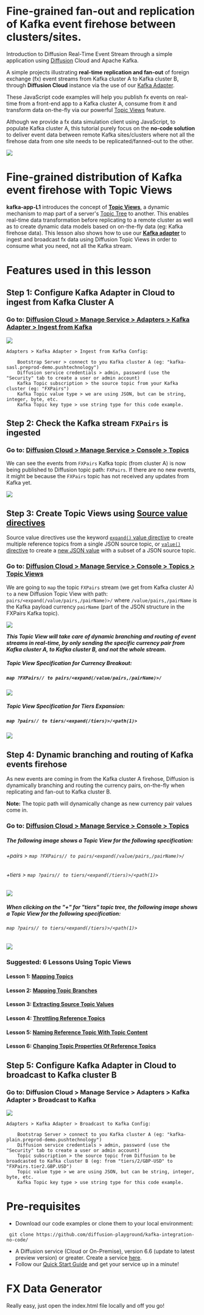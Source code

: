 # Fine-grained fan-out and replication of Kafka event firehose between clusters/sites.

Introduction to Diffusion Real-Time Event Stream through a simple application using [Diffusion](https://www.pushtechnology.com/product-overview) Cloud and Apache Kafka.

A simple projects illustrating **real-time replication and fan-out** of foreign exchange (fx) event streams from Kafka cluster A to Kafka cluster B, through **Diffusion Cloud** instance via the use of our [Kafka Adapter](https://www.pushtechnology.com/wp-content/uploads/2020/08/Diffusion-Cloud-Kafka-adapter.pdf).

These JavaScript code examples will help you publish fx events on real-time from a front-end app to a Kafka cluster A, consume from it and transform data on-the-fly via our powerful [Topic Views](https://docs.pushtechnology.com/docs/6.5.2/manual/html/designguide/data/topictree/topic_views.html) feature.

Although we provide a fx data simulation client using JavaScript, to populate Kafka cluster A, this tutorial purely focus on the **no-code solution** to deliver event data between remote Kafka sites/clusters where not all the firehose data from one site needs to be replicated/fanned-out to the other.

![](https://raw.githubusercontent.com/diffusion-playground/kafka-integration-no-code/master/kafka-app-L1/images/kafkaL2.png)

# Fine-grained distribution of Kafka event firehose with Topic Views
**kafka-app-L1** introduces the concept of [**Topic Views**](https://docs.pushtechnology.com/docs/6.5.2/manual/html/designguide/data/topictree/topic_views.html), a dynamic mechanism to map part of a server's [Topic Tree](https://docs.pushtechnology.com/docs/6.5.2/manual/html/designguide/data/topictree/topic_tree.html) to another. This enables real-time data transformation before replicating to a remote cluster as well as to create dynamic data models based on on-the-fly data (eg: Kafka firehose data).
This lesson also shows how to use our [**Kafka adapter**](https://www.pushtechnology.com/blog/connect-diffusion-with-apache-kafka/) to ingest and broadcast fx data using Diffusion Topic Views in order to consume what you need, not all the Kafka stream.

# Features used in this lesson

## Step 1: Configure Kafka Adapter in Cloud to ingest from Kafka Cluster A
### Go to: [Diffusion Cloud > Manage Service > Adapters > Kafka Adapter > Ingest from Kafka](https://dashboard.diffusion.cloud)
![](https://raw.githubusercontent.com/diffusion-playground/kafka-integration-no-code/master/kafka-app-L1/images/ingest.png)

```
Adapters > Kafka Adapter > Ingest from Kafka Config:

	Bootstrap Server > connect to you Kafka cluster A (eg: "kafka-sasl.preprod-demo.pushtechnology")
	Diffusion service credentials > admin, password (use the "Security" tab to create a user or admin account)
	Kafka Topic subscription > the source topic from your Kafka cluster (eg: "FXPairs")
	Kafka Topic value type > we are using JSON, but can be string, integer, byte, etc.
	Kafka Topic key type > use string type for this code example.
```

## Step 2: Check the Kafka stream `FXPairs` is ingested
### Go to: [Diffusion Cloud > Manage Service > Console > Topics](https://dashboard.diffusion.cloud)
We can see the events from `FXPairs` Kafka topic (from cluster A) is now being published to Diffusion topic path: `FXPairs`. If there are no new events, it might be because the `FXPairs` topic has not received any updates from Kafka yet.

![](https://github.com/diffusion-playground/kafka-integration-no-code/blob/master/kafka-app-L1/images/kafka%20firehose.png)

## Step 3: Create Topic Views using [Source value directives](https://docs.pushtechnology.com/docs/6.5.2/manual/html/designguide/data/topictree/topic_views.html)
Source value directives use the keyword [`expand()` value directive](https://docs.pushtechnology.com/docs/6.5.2/manual/html/designguide/data/topictree/topic_views.html) to create multiple reference topics from a single JSON source topic, or [`value()` directive](https://docs.pushtechnology.com/docs/6.5.2/manual/html/designguide/data/topictree/topic_views.html) to create a [new JSON value](https://www.pushtechnology.com/blog/new-topic-view-features-in-6.4) with a subset of a JSON source topic.

### Go to: [Diffusion Cloud > Manage Service > Console > Topics > Topic Views](https://management.ad.diffusion.cloud/#!/login)
We are going to `map` the topic `FXPairs` stream (we get from Kafka cluster A) `to` a new Diffusion Topic View with path: `pairs/<expand(/value/pairs,/pairName)>/` where `/value/pairs,/pairName` is the Kafka payload currency `pairName` (part of the JSON structure in the FXPairs Kafka topic).

![](https://github.com/diffusion-playground/kafka-integration-no-code/blob/master/kafka-app-L1/images/topic%20views.png)

***This Topic View will take care of dynamic branching and routing of event streams in real-time, by only sending the specific currency pair from Kafka cluster A, to Kafka cluster B, and not the whole stream.***

##### Topic View Specification for Currency Breakout:
##### `map ?FXPairs// to pairs/<expand(/value/pairs,/pairName)>/`

![](https://github.com/diffusion-playground/kafka-integration-no-code/blob/master/kafka-app-L1/images/topic%20views%202.png)

##### Topic View Specification for Tiers Expansion:
##### `map ?pairs// to tiers/<expand(/tiers)>/<path(1)>`

![](https://github.com/diffusion-playground/kafka-integration-no-code/blob/master/kafka-app-L1/images/topic%20views%203.png)

## Step 4: Dynamic branching and routing of Kafka events firehose
As new events are coming in from the Kafka cluster A firehose, Diffusion is dynamically branching and routing the currency pairs, on-the-fly when replicating and fan-out to Kafka cluster B.

**Note:** The topic path will dynamically change as new currency pair values come in.

### Go to: [Diffusion Cloud > Manage Service > Console > Topics](https://management.ad.diffusion.cloud/#!/login)

##### The following image shows a Topic View for the following specification:
###### +pairs > `map ?FXPairs// to pairs/<expand(/value/pairs,/pairName)>/`
###### +tiers > `map ?pairs// to tiers/<expand(/tiers)>/<path(1)>`
![](https://github.com/diffusion-playground/kafka-integration-no-code/blob/master/kafka-app-L1/images/topic%20path.png)

##### When clicking on the "+" for "tiers" topic tree, the following image shows a Topic View for the following specification:
###### `map ?pairs// to tiers/<expand(/tiers)>/<path(1)>`
![](https://github.com/diffusion-playground/kafka-integration-no-code/blob/master/kafka-app-L1/images/expand.png)

### Suggested: 6 Lessons Using Topic Views
#### Lesson 1: [Mapping Topics](https://www.pushtechnology.com/blog/tutorial/using-topic-views-1.mapping-topics/)
#### Lesson 2: [Mapping Topic Branches](https://www.pushtechnology.com/blog/tutorial/using-topic-views-2.mapping-topic-branches/)
#### Lesson 3: [Extracting Source Topic Values](https://www.pushtechnology.com/blog/tutorial/using-topic-views-3.-extracting-source-topic-values/)
#### Lesson 4: [Throttling Reference Topics](https://www.pushtechnology.com/blog/tutorial/using-topic-views-4.throttling-reference-topics/)
#### Lesson 5: [Naming Reference Topic With Topic Content](https://www.pushtechnology.com/blog/tutorial/using-topic-views-5.naming-reference-topic-with-topic-content/)
#### Lesson 6: [Changing Topic Properties Of Reference Topics](https://www.pushtechnology.com/blog/tutorial/using-topic-views-6.changing-topic-properties-of-reference-topics/)

## Step 5: Configure Kafka Adapter in Cloud to broadcast to Kafka cluster B
### Go to: Diffusion Cloud > Manage Service > Adapters > Kafka Adapter > Broadcast to Kafka
![](https://github.com/diffusion-playground/kafka-integration-no-code/blob/master/kafka-app-L1/images/broadcast.png)

```
Adapters > Kafka Adapter > Broadcast to Kafka Config:

	Bootstrap Server > connect to you Kafka cluster A (eg: "kafka-plain.preprod-demo.pushtechnology")
	Diffusion service credentials > admin, password (use the "Security" tab to create a user or admin account)
	Topic subscription > the source topic from Diffusion to be broadcasted to Kafka cluster B (eg: from "tiers/2/GBP-USD" to "FXPairs.tier2.GBP.USD")
	Topic value type > we are using JSON, but can be string, integer, byte, etc.
	Kafka Topic key type > use string type for this code example.
```

# Pre-requisites

*  Download our code examples or clone them to your local environment:
```
 git clone https://github.com/diffusion-playground/kafka-integration-no-code/
```
* A Diffusion service (Cloud or On-Premise), version 6.6 (update to latest preview version) or greater. Create a service [here](https://management.ad.diffusion.cloud/).
* Follow our [Quick Start Guide](https://docs.pushtechnology.com/quickstart/#diffusion-cloud-quick-start) and get your service up in a minute!

# FX Data Generator

Really easy, just open the index.html file locally and off you go!

